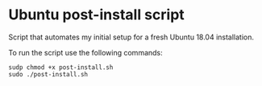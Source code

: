 # Ubuntu post-install script

Script that automates my initial setup for a fresh Ubuntu 18.04 installation. 

To run the script use the following commands: 

```console
sudp chmod +x post-install.sh
sudo ./post-install.sh
```
